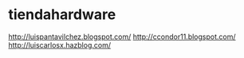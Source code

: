 tiendahardware
==============

http://luispantavilchez.blogspot.com/
http://ccondor11.blogspot.com/
http://luiscarlosx.hazblog.com/